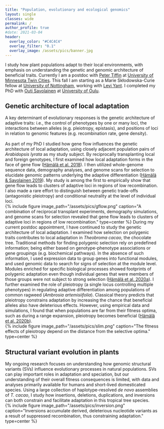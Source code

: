```yaml
---
title: "Population, evolutionary and ecological genomics"
layout: single
classes: wide
permalink: /
author_profile: true
#date: 2021-03-04
header:
  overlay_color: "#C4C4C4"
  overlay_filter: "0.1"
  overlay_image: /assets/pics/banner.jpg
---
```


I study how plant populations adapt to their local environments, with emphasis on understanding the genetic and genomic architecture of beneficial traits. Currently I am a postdoc with [Peter Tiffin](http://www.cbs.umn.edu/tiffin/) at [University of Minnesota Twin Cities](https://twin-cities.umn.edu). This fall I am starting as a Marie Skłodowska-Curie fellow at [University of Nottingham](https://www.nottingham.ac.uk), working with [Levi Yant](https://www.yantlab.net). I completed my PhD with [Outi Savolainen](https://www.oulu.fi/university/researcher/outi-savolainen) at [University of Oulu](https://www.oulu.fi/en).
<br>
## Genetic architecture of local adaptation
A key determinant of evolutionary responses is the genetic architecture of adaptive traits: i.e., the control of phenotypes by one or many loci, the interactions between alleles (e.g. pleiotropy, epistasis), and positions of loci in relation to genomic features (e.g. recombination rate, gene density).
<br>
<br>
As part of my PhD I studied how gene flow influences the genetic architecture of local adaptation, using closely adjacent population pairs of _Arabidopsis lyrata_ as my study subject. By reciprocally transplanting local and foreign genotypes, I first examined how local adaptation forms in the face of gene flow ([Hämälä et al. 2018](https://doi.org/10.1111/evo.13521)). I then utilized whole-genome sequence data, demography analyses, and genome scans for selection to elucidate genomic patterns underlying the adaptive differentiation ([Hämälä & Savolainen 2019](https://doi.org/10.1093/molbev/msz149)). My study is among the first to empirically show that gene flow leads to clusters of adaptive loci in regions of low recombination. I also made a rare effort to distinguish between genetic trade-offs (antagonistic pleiotropy) and conditional neutrality at the level of individual loci.
<br>
{% include figure image_path="/assets/pics/gflow.png" caption="A combination of reciprocal transplant experiments, demography simulations, and genome scans for selection revealed that gene flow leads to clusters of adaptive loci in regions of low recombination." type=center %}
During my current postdoc appointment, I have continued to study the genetic architecture of local adaptation. I examined how selection on polygenic traits contributes to local adaptation in _Theobroma cacao_, the chocolate tree. Traditional methods for finding polygenic selection rely on predefined information; being either based on genotype-phenotype associations or gene groupings (e.g. biochemical pathways). In the absence of such information, I used expression data to group genes into functional modules, and used genomic data to search for signs of selection at the module level. Modules enriched for specific biological processes showed footprints of polygenic adaptation even though individual genes that were members of those groups were not subject to strong selection ([Hämälä et al. 2020a](https://doi.org/10.1093/molbev/msz206)). I further examined the role of pleiotropy (a single locus controlling multiple phenotypes) in regulating adaptive differentiation among populations of common ragweed (_Ambrosia artemisiifolia_). Classical theory predicts that pleiotropy constrains adaptation by increasing the chance that beneficial alleles also have deleterious effects. However, using empirical data and simulations, I found that when populations are far from their fitness optima, such as during a range expansion, pleiotropy becomes beneficial ([Hämälä et al. 2020b](https://doi.org/10.1371/journal.pgen.1008707)).
<br>
{% include figure image_path="/assets/pics/slim.png" caption="The fitness effects of pleiotropy depend on the distance from the selective optima." type=center %}
## Structural variant evolution in plants
My ongoing research focuses on understanding how genomic structural variants (SVs) influence evolutionary processes in natural populations. SVs can play important roles in adaptation and speciation, but our understanding of their overall fitness consequences is limited, with data and analyses primarily available for humans and short-lived domesticated species. Using a large collection of haplotype-resolved _de novo_ assemblies of _T. cacao_, I study how insertions, deletions, duplications, and inversions can both constrain and facilitate adaptation in this tropical tree species.
<br>
{% include figure image_path="/assets/pics/inversion.png" caption="Inversions accumulate derived, deleterious nucleotide variants as a result of suppressed recombination, thus constraining adaptation." type=center %}
